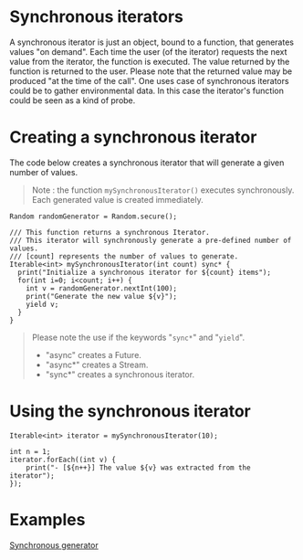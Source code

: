 # Synchronous iterators

A synchronous iterator is just an object, bound to a function, that generates values "on demand". Each time the user
(of the iterator) requests the next value from the iterator, the function is executed. The value returned by the function
is returned to the user. Please note that the returned value may be produced "at the time of the call". One uses case of
synchronous iterators could be to gather environmental data. In this case the iterator's function could be seen as a kind
of probe.

# Creating a synchronous iterator

The code below creates a synchronous iterator that will generate a given number of values.

> Note : the function `mySynchronousIterator()` executes synchronously. Each generated value is created immediately.

    Random randomGenerator = Random.secure();
    
    /// This function returns a synchronous Iterator.
    /// This iterator will synchronously generate a pre-defined number of values.
    /// [count] represents the number of values to generate.
    Iterable<int> mySynchronousIterator(int count) sync* {
      print("Initialize a synchronous iterator for ${count} items");
      for(int i=0; i<count; i++) {
        int v = randomGenerator.nextInt(100);
        print("Generate the new value ${v}");
        yield v;
      }
    } 

> Please note the use if the keywords "`sync*`" and "`yield`".
>
> * "async" creates a Future.
> * "async*" creates a Stream.
> * "sync*" creates a synchronous iterator.

# Using the synchronous iterator

    Iterable<int> iterator = mySynchronousIterator(10);

    int n = 1;
    iterator.forEach((int v) {
        print("- [${n++}] The value ${v} was extracted from the iterator");
    });

# Examples

[Synchronous generator](https://github.com/denis-beurive/dart-playground/blob/master/bin/synchronous-generator.dart)


